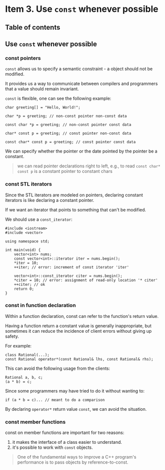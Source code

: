 # Item 3. Use ```const``` whenever possible

## Table of contents

## Use ```const``` whenever possible

### const pointers

```const``` allows us to specify a semantic constraint - a object should not be modified.

It provides us a way to communicate between compilers and programmers that a value should remain invariant.

```const``` is flexible, one can see the following example:

```
char greeting[] = "Hello, World!";

char *p = greeting; // non-const pointer non-const data

const char *p = greeting; // non-const pointer const data

char* const p = greeting; // const pointer non-const data

const char* const p = greeting; // const pointer const data
```

We can specify whether the pointer or the date pointed by the pointer be a constant.

> we can read pointer declarations right to left, e.g., to read ```const char* const p``` is a constant pointer to  constant chars

### const STL iterators

Since the STL iterators are modeled on pointers, declaring constant iterators is like declaring a constant pointer.

If we want an iterator that points to something that can't be modified.

We should use a ```const_iterator```:

```
#include <iostream>
#include <vector>

using namespace std;

int main(void) {
	vector<int> nums;
	const vector<int>::iterator iter = nums.begin();
	*iter = 10;
	++iter; // error: increment of const iterator 'iter'

	vector<int>::const_iterator citer = nums.begin();
	*citer = 10; // error: assignment of read-only location '* citer'
	++citer; // ok
	return 0;
}
```

### const in function declaration

Within a function declaration, const can refer to the function's return value.

Having a function return a constant value is generally inappropriate, but sometimes it can reduce the incidence of client errors without giving up safety.

For example:

```
class Rational(...);
const Rational operator*(const Rational& lhs, const Rational& rhs);
```

This can avoid the following usage from the clients:

```
Rational a, b, c;
(a * b) = c;
```

Since some programmers may have tried to do it without wanting to:

```
if (a * b = c)... // meant to do a comparison
```

By declaring ```operator*``` return value ```const```, we can avoid the situation.

### const member functions

const on member functions are important for two reasons:

1. it makes the interface of a class easier to understand.
2. it's possible to work with ```const``` objects.

> One of the fundamental ways to improve a C++ program's performance is to pass objects by reference-to-const.


